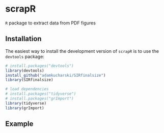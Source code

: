 # scrapR

`R` package to extract data from PDF figures

## Installation

The easiest way to install the development version of `scrapR` is to use the `devtools` package:

```r
# install.packages("devtools")
library(devtools)
install_github("adamkucharski/SIRfinalsize")
library(SIRfinalsize)

# load dependencies
# install.packages("tidyverse")
# install.packages("grImport")
library(tidyverse)
library(grImport)

```

## Example